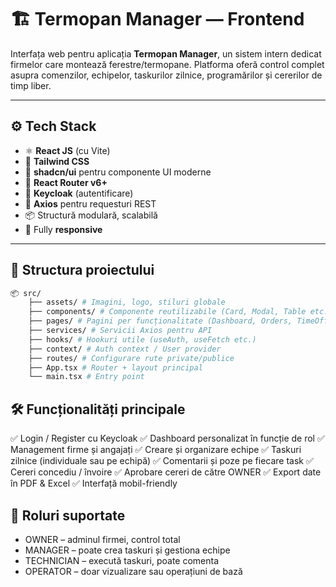 # 🏗️ Termopan Manager — Frontend

Interfața web pentru aplicația **Termopan Manager**, un sistem intern dedicat firmelor care montează ferestre/termopane. Platforma oferă control complet asupra comenzilor, echipelor, taskurilor zilnice, programărilor și cererilor de timp liber.

---

## ⚙️ Tech Stack

- ⚛️ **React JS** (cu Vite)
- 🎨 **Tailwind CSS**
- 💠 **shadcn/ui** pentru componente UI moderne
- 🔁 **React Router v6+**
- 🔐 **Keycloak** (autentificare)
- 🔗 **Axios** pentru requesturi REST
- 📦 Structură modulară, scalabilă
- 📱 Fully **responsive**

---

## 🧱 Structura proiectului
```bash
📦 src/
    ├── assets/ # Imagini, logo, stiluri globale
    ├── components/ # Componente reutilizabile (Card, Modal, Table etc.)
    ├── pages/ # Pagini per funcționalitate (Dashboard, Orders, TimeOff...)
    ├── services/ # Servicii Axios pentru API
    ├── hooks/ # Hookuri utile (useAuth, useFetch etc.)
    ├── context/ # Auth context / User provider
    ├── routes/ # Configurare rute private/publice
    ├── App.tsx # Router + layout principal
    └── main.tsx # Entry point
```

## 🛠️ Funcționalități principale
✅ Login / Register cu Keycloak
✅ Dashboard personalizat în funcție de rol
✅ Management firme și angajați
✅ Creare și organizare echipe
✅ Taskuri zilnice (individuale sau pe echipă)
✅ Comentarii și poze pe fiecare task
✅ Cereri concediu / învoire
✅ Aprobare cereri de către OWNER
✅ Export date în PDF & Excel
✅ Interfață mobil-friendly

## 🔐 Roluri suportate
- OWNER – adminul firmei, control total
- MANAGER – poate crea taskuri și gestiona echipe
- TECHNICIAN – execută taskuri, poate comenta
- OPERATOR – doar vizualizare sau operațiuni de bază